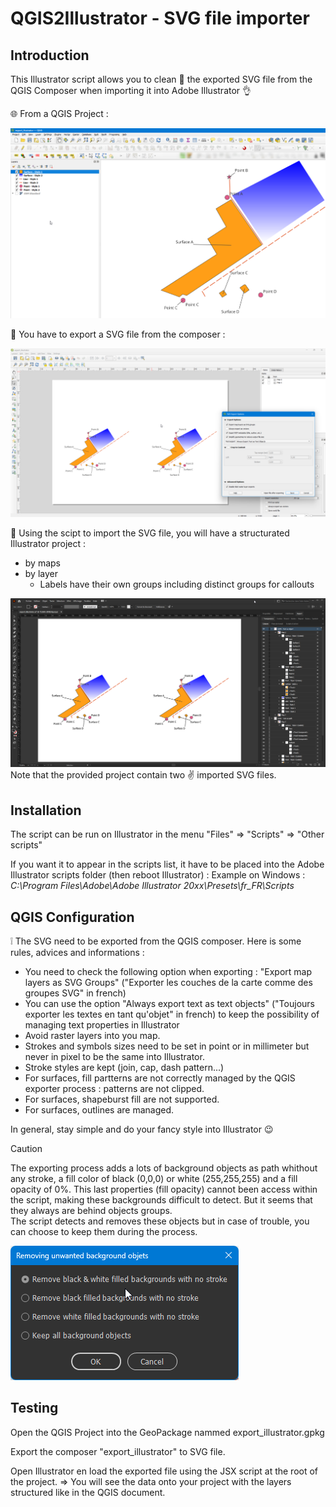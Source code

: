# QGIS2Illustrator - SVG file importer

## Introduction

This Illustrator script allows you to clean :broom: the exported SVG file from the QGIS Composer when importing it into Adobe Illustrator :ok_hand:

:globe_with_meridians: From a QGIS Project :

![Screenshot of QGIS.](media/qgis_map.png)

:rocket: You have to export a SVG file from the composer :

![Screenshot of the composer of QGIS.](media/composer.png)

:flight_arrival: Using the scipt to import the SVG file, you will have a structurated Illustrator project :
- by maps
- by layer
  - Labels have their own groups including distinct groups for callouts

![Screenshot of the Illustrator project in the test directory.](media/illustrator_project.png)
Note that the provided project contain two :v: imported SVG files.

## Installation
The script can be run on Illustrator in the menu "Files" => "Scripts" => "Other scripts"

If you want it to appear in the scripts list, it have to be placed into the Adobe Illustrator scripts folder (then reboot Illustrator) :
	Example on Windows : _C:\Program Files\Adobe\Adobe Illustrator 20xx\Presets\fr_FR\Scripts_

## QGIS Configuration
:grey_exclamation: The SVG need to be exported from the QGIS composer. Here is some rules, advices and informations :
- You need to check the following option when exporting : "Export map layers as SVG Groups" ("Exporter les couches de la carte comme des groupes SVG" in french)
- You can use the option "Always export text as text objects" ("Toujours exporter les textes en tant qu'objet" in french) to keep the possibility of managing text properties in Illustrator
- Avoid raster layers into you map.
- Strokes and symbols sizes need to be set in point or in millimeter but never in pixel to be the same into Illustrator.
- Stroke styles are kept (join, cap, dash pattern...)
- For surfaces, fill partterns are not correctly managed by the QGIS exporter process : patterns are not clipped.
- For surfaces, shapeburst fill are not supported.
- For surfaces, outlines are managed.

In general, stay simple and do your fancy style into Illustrator :wink:

> [!CAUTION]
> The exporting process adds a lots of background objects as path whithout any stroke, a fill color of black (0,0,0) or white (255,255,255) and a fill opacity of 0%. 
> This last properties (fill opacity) cannot been access within the script, making these backgrounds difficult to detect. But it seems that they always are behind objects groups.  
> The script detects and removes these objects but in case of trouble, you can choose to keep them during the process.

![Screenshot of choosing the objects to remove.](media/illustrator_dialog.png)


## Testing
Open the QGIS Project into the GeoPackage nammed export_illustrator.gpkg

Export the composer "export_illustrator" to SVG file.

Open Illustrator en load the exported file using the JSX script at the root of the project.
=> You will see the data onto your project with the layers structured like in the QGIS document.

